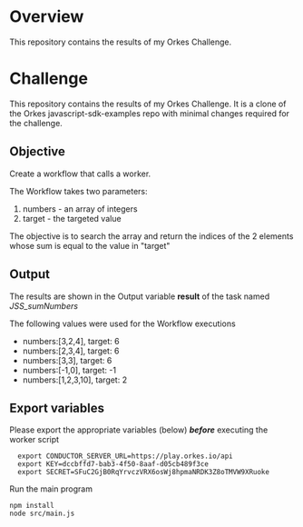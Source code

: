 # Overview
This repository contains the results of my Orkes Challenge.

# Challenge
This repository contains the results of my Orkes Challenge. It is a clone of the Orkes javascript-sdk-examples repo with minimal changes required for the challenge.  

## Objective
Create a workflow that calls a worker. 

The Workflow takes two parameters:
1. numbers - an array of integers
2. target - the targeted value 

The objective is to search the array and return the indices of the 2 elements whose sum is equal to the value in "target"

## Output
The results are shown in the Output variable **result** of the task named *JSS_sumNumbers* 

The following values were used for the Workflow executions
- numbers:[3,2,4],    target: 6
- numbers:[2,3,4],    target: 6
- numbers:[3,3],      target: 6
- numbers:[-1,0],     target: -1
- numbers:[1,2,3,10], target: 2



## Export variables
Please export the appropriate variables (below) ***before*** executing the worker script
```shell
  export CONDUCTOR_SERVER_URL=https://play.orkes.io/api
  export KEY=dccbffd7-bab3-4f50-8aaf-d05cb489f3ce
  export SECRET=SFuC2GjB0RqYrvczVRX6osWj8hpmaNRDK3Z8oTMVW9XRuoke
```

Run the main program
```shell
npm install
node src/main.js
```

